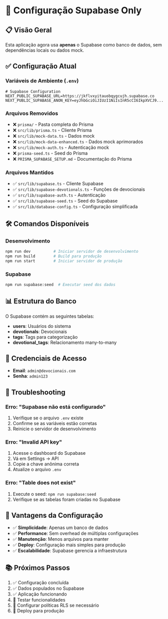 # 🚀 Configuração Supabase Only

## 📋 Visão Geral

Esta aplicação agora usa **apenas** o Supabase como banco de dados, sem dependências locais ou dados mock.

## ✅ Configuração Atual

### Variáveis de Ambiente (`.env`)

```env
# Supabase Configuration
NEXT_PUBLIC_SUPABASE_URL=https://jkflvxyitauobqygcujh.supabase.co
NEXT_PUBLIC_SUPABASE_ANON_KEY=eyJhbGciOiJIUzI1NiIsInR5cCI6IkpXVCJ9...
```

### Arquivos Removidos

- ❌ `prisma/` - Pasta completa do Prisma
- ❌ `src/lib/prisma.ts` - Cliente Prisma
- ❌ `src/lib/mock-data.ts` - Dados mock
- ❌ `src/lib/mock-data-enhanced.ts` - Dados mock aprimorados
- ❌ `src/lib/mock-auth.ts` - Autenticação mock
- ❌ `prisma-seed.ts` - Seed do Prisma
- ❌ `PRISMA_SUPABASE_SETUP.md` - Documentação do Prisma

### Arquivos Mantidos

- ✅ `src/lib/supabase.ts` - Cliente Supabase
- ✅ `src/lib/supabase-devotionals.ts` - Funções de devocionais
- ✅ `src/lib/supabase-auth.ts` - Autenticação
- ✅ `src/lib/supabase-seed.ts` - Seed do Supabase
- ✅ `src/lib/database-config.ts` - Configuração simplificada

## 🛠️ Comandos Disponíveis

### Desenvolvimento

```bash
npm run dev          # Iniciar servidor de desenvolvimento
npm run build        # Build para produção
npm run start        # Iniciar servidor de produção
```

### Supabase

```bash
npm run supabase:seed  # Executar seed dos dados
```

## 📊 Estrutura do Banco

O Supabase contém as seguintes tabelas:

- **users**: Usuários do sistema
- **devotionals**: Devocionais
- **tags**: Tags para categorização
- **devotional_tags**: Relacionamento many-to-many

## 🔑 Credenciais de Acesso

- **Email**: `admin@devocionais.com`
- **Senha**: `admin123`

## 🚨 Troubleshooting

### Erro: "Supabase não está configurado"

1. Verifique se o arquivo `.env` existe
2. Confirme se as variáveis estão corretas
3. Reinicie o servidor de desenvolvimento

### Erro: "Invalid API key"

1. Acesse o dashboard do Supabase
2. Vá em Settings → API
3. Copie a chave anônima correta
4. Atualize o arquivo `.env`

### Erro: "Table does not exist"

1. Execute o seed: `npm run supabase:seed`
2. Verifique se as tabelas foram criadas no Supabase

## 🎯 Vantagens da Configuração

- ✅ **Simplicidade**: Apenas um banco de dados
- ✅ **Performance**: Sem overhead de múltiplas configurações
- ✅ **Manutenção**: Menos arquivos para manter
- ✅ **Deploy**: Configuração mais simples para produção
- ✅ **Escalabilidade**: Supabase gerencia a infraestrutura

## 📚 Próximos Passos

1. ✅ Configuração concluída
2. ✅ Dados populados no Supabase
3. ✅ Aplicação funcionando
4. 🔄 Testar funcionalidades
5. 🔄 Configurar políticas RLS se necessário
6. 🔄 Deploy para produção
